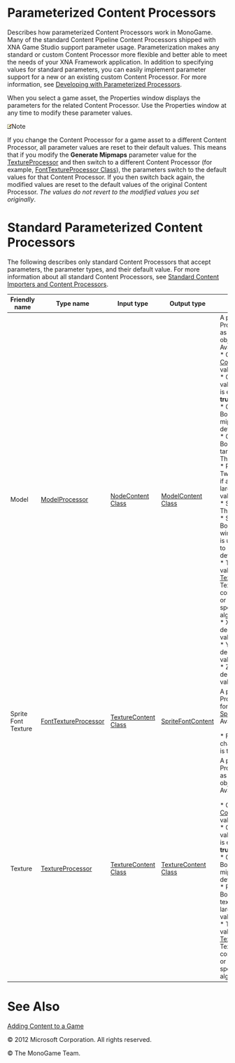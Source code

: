 

# Parameterized Content Processors

Describes how parameterized Content Processors work in MonoGame. Many of the standard Content Pipeline Content Processors shipped with XNA Game Studio support parameter usage. Parameterization makes any standard or custom Content Processor more flexible and better able to meet the needs of your XNA Framework application. In addition to specifying values for standard parameters, you can easily implement parameter support for a new or an existing custom Content Processor. For more information, see [Developing with Parameterized Processors](CP_CustomParamProcs.md).

When you select a game asset, the Properties window displays the parameters for the related Content Processor. Use the Properties window at any time to modify these parameter values.

![](note.gif)Note

If you change the Content Processor for a game asset to a different Content Processor, all parameter values are reset to their default values. This means that if you modify the **Generate Mipmaps** parameter value for the [TextureProcessor](T_Microsoft_Xna_Framework_Content_Pipeline_Processors_TextureProcessor.md) and then switch to a different Content Processor (for example, [FontTextureProcessor Class](T_Microsoft_Xna_Framework_Content_Pipeline_Processors_FontTextureProcessor.md)), the parameters switch to the default values for that Content Processor. If you then switch back again, the modified values are reset to the default values of the original Content Processor. _The values do not revert to the modified values you set originally_.

# Standard Parameterized Content Processors

The following describes only standard Content Processors that accept parameters, the parameter types, and their default value. For more information about all standard Content Processors, see [Standard Content Importers and Content Processors](CP_StdImpsProcs.md).

| Friendly name| Type name | Input type | Output type | Description |
|-------------------|-----------|------------|-------------|------------------------------|
| Model | [ModelProcessor](T_Microsoft_Xna_Framework_Content_Pipeline_Processors_ModelProcessor.md)| [NodeContent Class](T_Microsoft_Xna_Framework_Content_Pipeline_Graphics_NodeContent.md)| [ModelContent Class](T_Microsoft_Xna_Framework_Content_Pipeline_Processors_ModelContent.md) |A parameterized Content Processor that outputs models as a [ModelContent Class](T_Microsoft_Xna_Framework_Content_Pipeline_Processors_ModelContent.md) object.<br>Available parameters:<br>*   Color Key Color–Any valid [Color](T_MXF_Color.md). [Magenta](T_MXF_Color.md) is the default value.<br>*   Color Key Enabled–A Boolean value indicating if color keying is enabled. The default value is **true**.<br>*   Generate Mipmaps–A Boolean value indicating if mipmaps are generated. The default value is **false**.<br>*   Generate Tangent Frames–A Boolean value indicating if tangent frames are generated. The default value is **false**.<br>*   Resize Textures to Power of Two–A Boolean value indicating if a texture is resized to the next largest power of 2. The default value is **false**.<br>*   Scale–Any valid [float](http://msdn.microsoft.com/en-us/library/system.single.aspx) value. The default value is 1.0.<br>*   Swap Winding Order–A Boolean value indicating if the winding order is swapped. This is useful for models that appear to be drawn inside out. The default value is **false**.<br>*   Texture Format–Any valid value from [TextureProcessorOutputFormat](T_MXFCPP_TextureProcessorOutputFormat.md). Textures are either unchanged, converted to the Color format, or Compressed using the specified Compression algorithm.<br>*   X Axis Rotation–Number, in degrees of rotation. The default value is 0.<br>*   Y Axis Rotation–Number, in degrees of rotation. The default value is 0.<br>*   Z Axis Rotation–Number, in degrees of rotation. The default value is 0.
| Sprite Font Texture|[FontTextureProcessor](T_Microsoft_Xna_Framework_Content_Pipeline_Processors_FontTextureProcessor.md)|[TextureContent Class](T_Microsoft_Xna_Framework_Content_Pipeline_Graphics_TextureContent.md)|[SpriteFontContent](T_Microsoft_Xna_Framework_Content_Pipeline_Processors_SpriteFontContent.md)|A parameterized Content Processor that outputs a sprite font texture as a [SpriteFontContent](T_Microsoft_Xna_Framework_Content_Pipeline_Processors_SpriteFontContent.md) object.<br>Available parameters:<br><br>*   First Character–Any valid character. The space character is the default value.
| Texture|[TextureProcessor](T_Microsoft_Xna_Framework_Content_Pipeline_Processors_TextureProcessor.md)|[TextureContent Class](T_Microsoft_Xna_Framework_Content_Pipeline_Graphics_TextureContent.md)|[TextureContent Class](T_Microsoft_Xna_Framework_Content_Pipeline_Graphics_TextureContent.md)|A parameterized Content Processor that outputs textures as a [TextureContent Class](T_Microsoft_Xna_Framework_Content_Pipeline_Graphics_TextureContent.md) object.<br>Available parameters:<br><br>*   Color Key Color–Any valid [Color](T_MXF_Color.md). [Magenta](T_MXF_Color.md) is the default value.<br>*   Color Key Enabled–A Boolean value indicating if color keying is enabled. The default value is **true**.<br>*   Generate Mipmaps–A Boolean value indicating if mipmaps are generated. The default value is **false**.<br>*   Resize to Power of Two–A Boolean value indicating if a texture is resized to the next largest power of 2. The default value is **false**.<br>*   Texture Format–Any valid value from [TextureProcessorOutputFormat](T_MXFCPP_TextureProcessorOutputFormat.md). Textures are unchanged, converted to the **Color** format, or Compressed using the specified Compression algorithm.

# See Also

[Adding Content to a Game](CP_TopLevel.md)  

© 2012 Microsoft Corporation. All rights reserved.

© The MonoGame Team.
